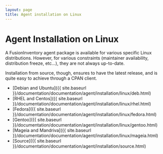 ```yaml
---
layout: page
title: Agent installation on Linux
---
```


# Agent Installation on Linux

A FusionInventory agent package is available for various specific Linux
distributions. However, for various constraints (maintainer availability,
distribution freeze, etc...), they are not always up-to-date.

Installation from source, though, ensures to have the latest release, and is
quite easy to achieve through a CPAN client.

* [Debian and Ubuntu]({{ site.baseurl }}/documentation/documentation/agent/installation/linux/deb.html)
* [RHEL and Centos]({{ site.baseurl }}/documentation/documentation/agent/installation/linux/rhel.html)
* [Fedora]({{ site.baseurl }}/documentation/documentation/agent/installation/linux/fedora.html)
* [Gentoo]({{ site.baseurl }}/documentation/documentation/agent/installation/linux/gentoo.html)
* [Mageia and Mandriva]({{ site.baseurl }}/documentation/documentation/agent/installation/linux/mageia.html)
* [Source]({{ site.baseurl }}/documentation/documentation/agent/installation/source.html)
